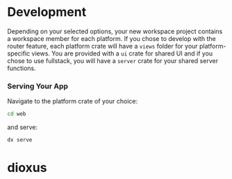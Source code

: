 # Development

Depending on your selected options, your new workspace project contains a workspace member for each platform.
If you chose to develop with the router feature, each platform crate will have a `views` folder for your platform-specific views.
You are provided with a `ui` crate for shared UI and if you chose to use fullstack, you will have a `server` crate for your shared server functions.

### Serving Your App

Navigate to the platform crate of your choice:
```bash
cd web
```

and serve:

```bash
dx serve
```

# dioxus
